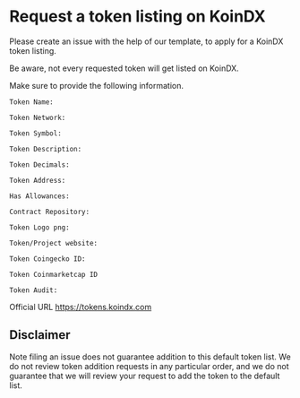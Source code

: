 # Request a token listing on KoinDX

Please create an issue with the help of our template, to apply for a KoinDX token listing.

Be aware, not every requested token will get listed on KoinDX.

Make sure to provide the following information. 
```
Token Name: 

Token Network:

Token Symbol: 

Token Description: 

Token Decimals: 

Token Address: 

Has Allowances:

Contract Repository: 

Token Logo png:

Token/Project website:

Token Coingecko ID:

Token Coinmarketcap ID

Token Audit:
```

Official URL
https://tokens.koindx.com

## Disclaimer

Note filing an issue does not guarantee addition to this default token list. We do not review token addition requests in any particular order, and we do not guarantee that we will review your request to add the token to the default list.
